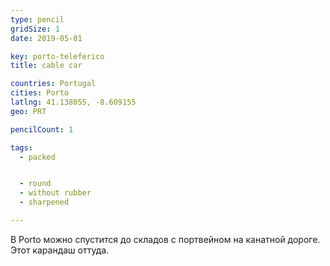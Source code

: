 ```yaml
---
type: pencil
gridSize: 1
date: 2019-05-01

key: porto-teleferico
title: cable car

countries: Portugal
cities: Porto
latlng: 41.138055, -8.609155
geo: PRT

pencilCount: 1

tags:
  - packed


  - round
  - without rubber
  - sharpened

---
```


В Porto можно спустится до складов с портвейном на канатной дороге. Этот карандаш оттуда.
